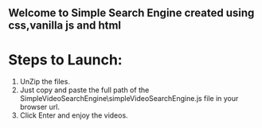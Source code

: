 ## Welcome to Simple Search Engine created using css,vanilla js and html

# Steps to Launch:
1. UnZip the files.
2. Just copy and paste the full path of the SimpleVideoSearchEngine\simpleVideoSearchEngine.js file in your browser url.
3. Click Enter and enjoy the videos.